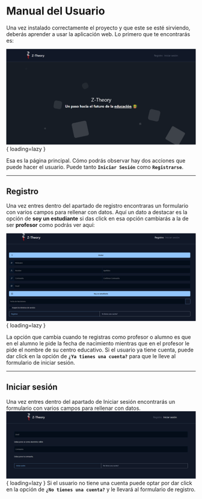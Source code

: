 # Manual del Usuario

Una vez instalado correctamente el proyecto y que este se esté sirviendo, deberás aprender a usar la aplicación web. Lo primero que te encontrarás es:

![Página inicial](../../images/landpage.png){ loading=lazy }

Esa es la página principal. Cómo podrás observar hay dos acciones que puede hacer el usuario. Puede tanto **```Iniciar Sesión```** como **```Registrarse```**.

---

## Registro

Una vez entres dentro del apartado de registro encontraras un formulario con varios campos para rellenar con datos.
Aquí un dato a destacar es la opción de **soy un estudiante** si das click en esa opción cambiarás a la de ser **profesor** como podrás ver aquí:

![Registro](../../images/register.gif){ loading=lazy }


La opción que cambia cuando te registras como profesor o alumno es que en el alumno le pide la fecha de nacimiento mientras que en el profesor le pide el nombre de su centro educativo.
Si el usuario ya tiene cuenta, puede dar click en la opción de **```¿Ya tienes una cuenta?```** para que le lleve al formulario de iniciar sesión.

---

## Iniciar sesión
Una vez entres dentro del apartado de Iniciar sesión encontrarás un formulario con varios campos para rellenar con datos.
![Iniciar sesión](../images/login.png){ loading=lazy }
Si el usuario no tiene una cuenta puede optar por dar click en la opción de **```¿No tienes una cuenta?```** y le llevará al formulario de registro.
